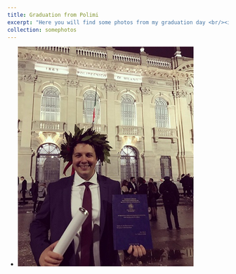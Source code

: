 ```yaml
---
title: Graduation from Polimi
excerpt: "Here you will find some photos from my graduation day <br/><img src='/images/1.jpg'>"
collection: somephotos
---
```


* <img src='/images/1.jpg'>
